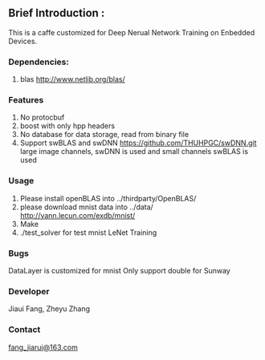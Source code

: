 ## Brief Introduction :
This is a caffe customized for Deep Nerual Network Training on Enbedded Devices.

### Dependencies:
1. blas
http://www.netlib.org/blas/

### Features
1. No protocbuf
2. boost with only hpp headers
3. No database for data storage, read from binary file
4. Support swBLAS and swDNN
https://github.com/THUHPGC/swDNN.git
large image channels, swDNN is used and small channels swBLAS is used

### Usage
1. Please install openBLAS into 
../thirdparty/OpenBLAS/
2. please download mnist data into ../data/
http://yann.lecun.com/exdb/mnist/
2. Make
3. ./test_solver for test mnist LeNet Training

### Bugs
DataLayer is customized for mnist
Only support double for Sunway

### Developer
Jiaui Fang, Zheyu Zhang

### Contact
fang_jiarui@163.com

